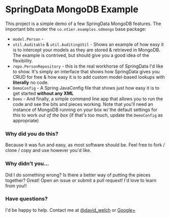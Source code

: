 # SpringData MongoDB Example

This project is a simple demo of a few SpringData MongoDB features. The important bits under the `co.ntier.examples.sdmongo` base package:

* `model.Person` - 
* `util.Auditable` & `util.AuditingUtil` - Shows an example of how easy it is to intercept your models as they are stored & retrieved in MongoDB. The example is contrived, but should give you a good idea of the flexibility.
* `repo.PersonRepository` - this is the real workhorse of SpringData I'd like to show. It's simply an interface that shows how SpringData gives you CRUD for free & how easy it is to add custom model-based lookups with **literally** no code.
* `DemoConfig` - A Spring JavaConfig file that shows just how easy it is to get started **without any XML**
* `Demo` - And finally, a simple command line app that allows you to run the code and see the bits and pieces working. Note that you'll need an instance of MongoDB running on your box w/ the default settings for this to work *out of the box* (if that's too much, update the `DemoConfig` as appropriate)



### Why did you do this?

Because it was fun and easy, as most software should be. Feel free to fork / clone / copy and use however you'd like.

### Why didn't you…

Did I do something wrong? Is there a better way of putting the pieces together? Great! Open an issue or submit a pull request! I'd love to learn from you!!

### Have questions?

I'd be happy to help. Contact me at [@david_welch](https://twitter.com/david_welch) or [Google+](https://plus.google.com/112934892720179657449/posts)